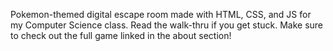 Pokemon-themed digital escape room made with HTML, CSS, and JS for my Computer Science class. 
Read the walk-thru if you get stuck. 
Make sure to check out the full game linked in the about section!
